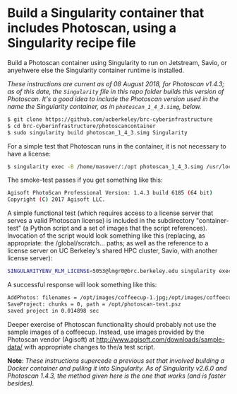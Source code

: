 # Build a Singularity container that includes Photoscan, using a Singularity recipe file

Build a Photoscan container using Singularity to run on Jetstream, Savio, or anyehwere else the Singularity container runtime is installed.

*These instructions are current as of 08 August 2018, for Photoscan v1.4.3; as of this date, the `Singularity` file in this repo folder builds this version of Photoscan. It's a good idea to include the Photoscan version used in the name the Singularity container, as in `photoscan_1_4_3.simg`, below.*

```bash
$ git clone https://github.com/ucberkeley/brc-cyberinfrastructure
$ cd brc-cyberinfrastructure/photoscancontainer
$ sudo singularity build photoscan_1_4_3.simg Singularity
```
For a simple test that Photoscan runs in the container, it is not necessary to have a license:

```bash
$ singularity exec -B /home/masover/:/opt photoscan_1_4_3.simg /usr/local/photoscan-pro/photoscan.sh --version -platform offscreen
```
The smoke-test passes if you get something like this:

```bash
Agisoft PhotoScan Professional Version: 1.4.3 build 6185 (64 bit)
Copyright (C) 2017 Agisoft LLC.
```

A simple functional test (which requires access to a license server that serves a valid Photoscan license) is included in the subdirectory "container-test" (a Python script and a set of images that the script references). Invocation of the script would look something like this (replacing, as appropriate: the /global/scratch... paths; as well as the reference to a license server on UC Berkeley's shared HPC cluster, Savio, with another license server):

```bash
SINGULARITYENV_RLM_LICENSE=5053@lmgr0@brc.berkeley.edu singularity exec -B /global/scratch/username/photoscan/:/opt /global/scratch/username/containers/photoscan_1_4_3.simg /usr/local/photoscan-pro/photoscan.sh -r /opt/photoscan-test.py -platform offscreen
```

A successful response will look something like this:

```bash
AddPhotos: filenames = /opt/images/coffeecup-1.jpg;/opt/images/coffeecup-2.jpg;/opt/images/coffeecup-3.jpg;/opt/images/coffeecup-4.jpg
SaveProject: chunks = 0, path = /opt/photoscan-test.psz
saved project in 0.014898 sec
```

Deeper exercise of Photoscan functionality should probably not use the sample images of a coffeecup. Instead, use images provided by the Photoscan vendor (Agisoft) at http://www.agisoft.com/downloads/sample-data/ with appropriate changes to the/a test script.


**Note**: *These instructions supercede a previous set that involved building a Docker container and pulling it into Singularity. As of Singularity v2.6.0 and Photoscan 1.4.3, the method given here is the one that works (and is faster besides).*
